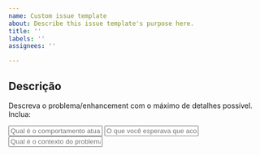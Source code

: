 ```yaml
---
name: Custom issue template
about: Describe this issue template's purpose here.
title: ''
labels: ''
assignees: ''

---
```


## Descrição

Descreva o problema/enhancement com o máximo de detalhes possível. Inclua:

<input type="text" name="comportamento_atual" placeholder="Qual é o comportamento atual?" readonly />

<input type="text" name="expectativa" placeholder="O que você esperava que acontecesse?" readonly />

<input type="text" name="contexto" placeholder="Qual é o contexto do problema/enhancement?" readonly />
